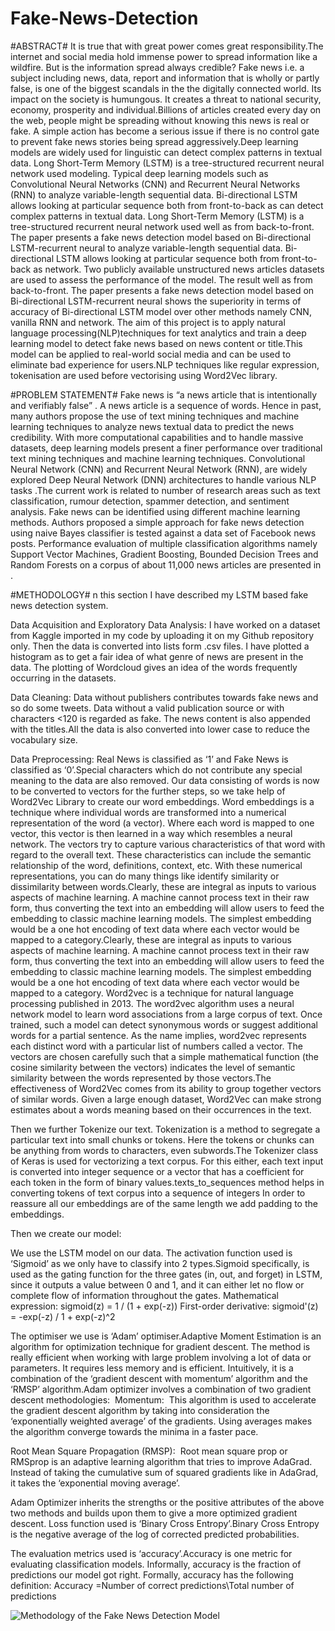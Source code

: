 # Fake-News-Detection

#ABSTRACT#
It is true that with great power comes great responsibility.The internet and social media hold immense power to spread information like a wildfire. But is the information spread always credible? Fake news i.e. a subject including news, data, report and information that is wholly or partly false, is one of the biggest scandals in the the digitally connected world. Its impact on the society is humungous. It creates a threat to national security, economy, prosperity and individual.Billions of articles created every day on the web, people might be spreading without knowing this news is real or fake. A simple action has become a serious issue if there is no control gate to prevent fake news stories being spread aggressively.Deep learning models are widely used for linguistic can detect complex patterns in textual data. Long Short-Term Memory (LSTM) is a tree-structured recurrent neural network used modeling. Typical deep learning models such as Convolutional Neural Networks (CNN) and Recurrent Neural Networks (RNN) to analyze variable-length sequential data. Bi-directional LSTM allows looking at particular sequence both from front-to-back as can detect complex patterns in textual data. Long Short-Term Memory (LSTM) is a tree-structured recurrent neural network used well as from back-to-front. The paper presents a fake news detection model based on Bi-directional LSTM-recurrent neural to analyze variable-length sequential data. Bi-directional LSTM allows looking at particular sequence both from front-to-back as network. Two publicly available unstructured news articles datasets are used to assess the performance of the model. The result well as from back-to-front. The paper presents a fake news detection model based on Bi-directional LSTM-recurrent neural shows the superiority in terms of accuracy of Bi-directional LSTM model over other methods namely CNN, vanilla RNN and network. The aim of this project is to apply natural language processing(NLP)techniques for text analytics and train a deep learning model to detect fake news based on news content or title.This model can be applied to real-world social media and can be used to eliminate bad experience for users.NLP techniques like regular expression, tokenisation are used before vectorising using Word2Vec library.

#PROBLEM STATEMENT#
Fake news is “a news article that is intentionally and verifiably false” . A news article is a sequence of words. Hence in past, many authors propose the use of text mining techniques and machine learning techniques to analyze news textual data to predict the news credibility. With more computational capabilities and to handle massive datasets, deep learning models present a finer performance over traditional text mining techniques and machine learning techniques. Convolutional Neural Network (CNN) and Recurrent Neural Network (RNN), are widely explored Deep Neural Network (DNN) architectures to handle various NLP tasks .The current work is related to number of research areas such as text classification, rumour detection, spammer detection, and sentiment analysis.
Fake news can be identified using different machine learning methods. Authors proposed a simple approach for fake news detection using naive Bayes classifier is tested against a data set of Facebook news posts. Performance evaluation of multiple classification algorithms namely Support Vector Machines, Gradient Boosting, Bounded Decision Trees and Random Forests on a corpus of about 11,000 news articles are presented in .

#METHODOLOGY#
n this section I have described my LSTM based fake news detection system.

Data Acquisition and Exploratory Data Analysis:
I have worked on a dataset from Kaggle imported in my code by uploading it on my Github repository only. Then the data is converted into lists form .csv files. I have plotted a histogram as to get a fair idea of what genre of news are present in the data. The plotting of Wordcloud gives an idea of the words frequently occurring in the datasets.

Data Cleaning:
Data without publishers contributes towards fake news and so do some tweets. Data without a valid publication source or with characters <120 is regarded as fake. The news content is also appended with the titles.All the data is also converted into lower case to reduce the vocabulary size.

Data Preprocessing:
Real News is classified as ‘1’ and Fake News is classified as ‘0’.Special characters which do not contribute any special meaning to the data are also removed. Our data consisting of words is now to be converted to vectors for the further steps, so we take help of Word2Vec Library to create our word embeddings.
Word embeddings is a technique where individual words are transformed into a numerical representation of the word (a vector). Where each word is mapped to one vector, this vector is then learned in a way which resembles a neural network. The vectors try to capture various characteristics of that word with regard to the overall text. These characteristics can include the semantic relationship of the word, definitions, context, etc. With these numerical representations, you can do many things like identify similarity or dissimilarity between words.Clearly, these are integral as inputs to various aspects of machine learning. A machine cannot process text in their raw form, thus converting the text into an embedding will allow users to feed the embedding to classic machine learning models. The simplest embedding would be a one hot encoding of text data where each vector would be mapped to a category.Clearly, these are integral as inputs to various aspects of machine learning. A machine cannot process text in their raw form, thus converting the text into an embedding will allow users to feed the embedding to classic machine learning models. The simplest embedding would be a one hot encoding of text data where each vector would be mapped to a category. 
Word2vec is a technique for natural language processing published in 2013. The word2vec algorithm uses a neural network model to learn word associations from a large corpus of text. Once trained, such a model can detect synonymous words or suggest additional words for a partial sentence. As the name implies, word2vec represents each distinct word with a particular list of numbers called a vector. The vectors are chosen carefully such that a simple mathematical function (the cosine similarity between the vectors) indicates the level of semantic similarity between the words represented by those vectors.The effectiveness of Word2Vec comes from its ability to group together vectors of similar words. Given a large enough dataset, Word2Vec can make strong estimates about a words meaning based on their occurrences in the text. 

Then we further Tokenize our text. Tokenization is a method to segregate a particular text into small chunks or tokens. Here the tokens or chunks can be anything from words to characters, even subwords.The Tokenizer class of Keras is used for vectorizing a text corpus. For this either, each text input is converted into integer sequence or a vector that has a coefficient for each token in the form of binary values.texts_to_sequences method helps in converting tokens of text corpus into a sequence of integers
In order to reassure all our embeddings are of the same length we add padding to the embeddings.

Then we create our model:

We use the LSTM model on our data. The activation function used is ‘Sigmoid’ as we only have to classify into 2 types.Sigmoid specifically, is used as the gating function for the three gates (in, out, and forget) in LSTM, since it outputs a value between 0 and 1, and it can either let no flow or complete flow of information throughout the gates.
Mathematical expression: sigmoid(z) = 1 / (1 + exp(-z))
First-order derivative: sigmoid'(z) = -exp(-z) / 1 + exp(-z)^2

The optimiser we use is ‘Adam’ optimiser.Adaptive Moment Estimation is an algorithm for optimization technique for gradient descent. The method is really efficient when working with large problem involving a lot of data or parameters. It requires less memory and is efficient. Intuitively, it is a combination of the ‘gradient descent with momentum’ algorithm and the ‘RMSP’ algorithm.Adam optimizer involves a combination of two gradient descent methodologies: 
Momentum: 
This algorithm is used to accelerate the gradient descent algorithm by taking into consideration the ‘exponentially weighted average’ of the gradients. Using averages makes the algorithm converge towards the minima in a faster pace. 

Root Mean Square Propagation (RMSP): 
Root mean square prop or RMSprop is an adaptive learning algorithm that tries to improve AdaGrad. Instead of taking the cumulative sum of squared gradients like in AdaGrad, it takes the ‘exponential moving average’.

Adam Optimizer inherits the strengths or the positive attributes of the above two methods and builds upon them to give a more optimized gradient descent.
Loss function used is ‘Binary Cross Entropy’.Binary Cross Entropy is the negative average of the log of corrected predicted probabilities.


The evaluation metrics used is ‘accuracy’.Accuracy is one metric for evaluating classification models. Informally, accuracy is the fraction of predictions our model got right. Formally, accuracy has the following definition:
Accuracy =Number of correct predictions\Total number of predictions


![Methodology of the Fake News Detection Model](https://user-images.githubusercontent.com/67863699/169004756-306a2f82-195b-433b-874a-7a6b799b62e0.png)
